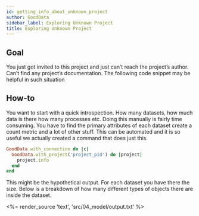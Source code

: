 ```yaml
---
id: getting_info_about_unknown_project
author: GoodData
sidebar_label: Exploring Unknown Project
title: Exploring Unknown Project
---
```


Goal
-------

You just got invited to this project and just can’t reach the project’s
author. Can’t find any project’s documentation. The following code
snippet may be helpful in such situation

How-to
--------

You want to start with a quick introspection. How many datasets, how
much data is there how many processes etc. Doing this manually is fairly
time consuming. You have to find the primary attributes of each dataset
create a count metric and a lot of other stuff. This can be automated
and it is so useful we actually created a command that does just this.


```ruby
GoodData.with_connection do |c|
  GoodData.with_project('project_pid') do |project|
    project.info
  end
end
```

This might be the hypothetical output. For each dataset you have there
the size. Below is a breakdown of how many different types of objects
there are inside the dataset.

&lt;%= render\_source 'text', 'src/04\_model/output.txt' %&gt;
